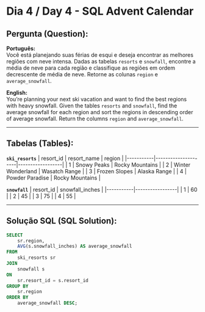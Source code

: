 # Dia 4 / Day 4 - SQL Advent Calendar

## Pergunta (Question):
**Português:**  
Você está planejando suas férias de esqui e deseja encontrar as melhores regiões com neve intensa. Dadas as tabelas `resorts` e `snowfall`, encontre a média de neve para cada região e classifique as regiões em ordem decrescente de média de neve. Retorne as colunas `region` e `average_snowfall`.

**English:**  
You’re planning your next ski vacation and want to find the best regions with heavy snowfall. Given the tables `resorts` and `snowfall`, find the average snowfall for each region and sort the regions in descending order of average snowfall. Return the columns `region` and `average_snowfall`.

---

## Tabelas (Tables):

**`ski_resorts`**
| resort_id | resort_name         | region           |
|-----------|---------------------|------------------|
| 1         | Snowy Peaks         | Rocky Mountains  |
| 2         | Winter Wonderland   | Wasatch Range    |
| 3         | Frozen Slopes       | Alaska Range     |
| 4         | Powder Paradise     | Rocky Mountains  |

**`snowfall`**
| resort_id | snowfall_inches |
|-----------|-----------------|
| 1         | 60              |
| 2         | 45              |
| 3         | 75              |
| 4         | 55              |

---

## Solução SQL (SQL Solution):
```sql
SELECT 
    sr.region, 
    AVG(s.snowfall_inches) AS average_snowfall
FROM 
    ski_resorts sr
JOIN 
    snowfall s
ON 
    sr.resort_id = s.resort_id
GROUP BY 
    sr.region
ORDER BY 
    average_snowfall DESC;
